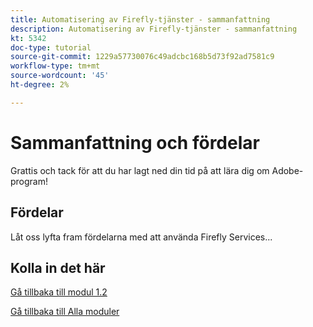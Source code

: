 ```yaml
---
title: Automatisering av Firefly-tjänster - sammanfattning
description: Automatisering av Firefly-tjänster - sammanfattning
kt: 5342
doc-type: tutorial
source-git-commit: 1229a57730076c49adcbc168b5d73f92ad7581c9
workflow-type: tm+mt
source-wordcount: '45'
ht-degree: 2%

---
```


# Sammanfattning och fördelar

Grattis och tack för att du har lagt ned din tid på att lära dig om Adobe-program!

## Fördelar

Låt oss lyfta fram fördelarna med att använda Firefly Services...


## Kolla in det här


[Gå tillbaka till modul 1.2](./automation.md)

[Gå tillbaka till Alla moduler](../../../overview.md)
